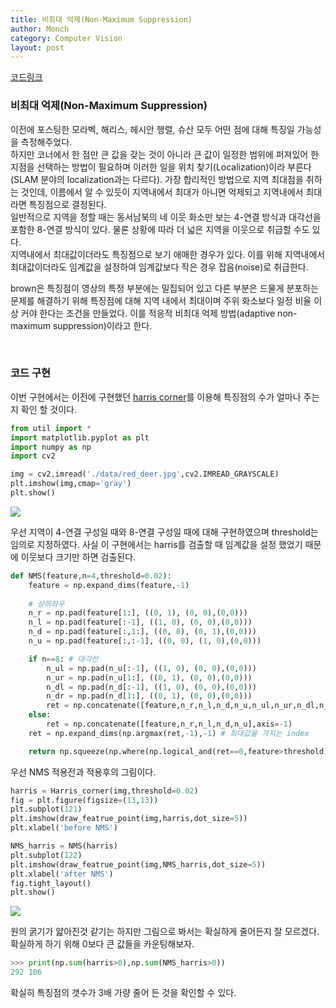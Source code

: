 ```yaml
---
title: 비최대 억제(Non-Maximum Suppression)
author: Monch
category: Computer Vision
layout: post
---
```


[코드링크](https://github.com/Songminkee/computer_vision/blob/master/non_maximum_suppression.ipynb)

<h3>비최대 억제(Non-Maximum Suppression)</h3>

이전에 포스팅한 모라벡, 해리스, 헤시안 행렬, 슈산 모두 어떤 점에 대해 특징일 가능성을 측정해주었다.  
하지만 코너에서 한 점만 큰 값을 갖는 것이 아니라 큰 값이 일정한 범위에 퍼져있어 한 지점을 선택하는 방법이 필요하며 이러한 일을 위치 찾기(Localization)이라 부른다(SLAM 분야의 localization과는 다르다). 가장 합리적인 방법으로 지역 최대점을 취하는 것인데, 이름에서 알 수 있듯이 지역내에서 최대가 아니면 억제되고 지역내에서 최대라면 특징점으로 결정된다.  
일반적으로 지역을 정할 때는 동서남북의 네 이웃 화소만 보는 4-연결 방식과 대각선을 포함한 8-연결 방식이 있다. 물론 상황에 따라 더 넓은 지역을 이웃으로 취급할 수도 있다.  
지역내에서 최대값이더라도 특징점으로 보기 애매한 경우가 있다. 이를 위해 지역내에서 최대값이더라도 임계값을 설정하여 임계값보다 작은 경우 잡음(noise)로 취급한다.



brown은 특징점이 영상의 특정 부분에는 밀집되어 있고 다른 부분은 드물게 분포하는 문제를 해결하기 위해 특징점에 대해 지역 내에서 최대이며 주위 화소보다 일정 비율 이상 커야 한다는 조건을 만들었다. 이를 적응적 비최대 억제 방법(adaptive non-maximum suppression)이라고 한다.

<br>


<h3>코드 구현</h3>

이번 구현에서는 이전에 구현했던 [harris corner](https://github.com/Songminkee/computer_vision/blob/master/harris_corner.ipynb)를 이용해 특징점의 수가 얼마나 주는 지 확인 할 것이다.



```python
from util import *
import matplotlib.pyplot as plt
import numpy as np
import cv2

img = cv2.imread('./data/red_deer.jpg',cv2.IMREAD_GRAYSCALE)
plt.imshow(img,cmap='gray')
plt.show()
```



<img src="{{'assets/picture/nms_1.jpg' | relative_url}}">



우선 지역이 4-연결 구성일 때와 8-연결 구성일 때에 대해 구현하였으며 threshold는 임의로 지정하였다. 사실 이 구현에서는 harris를 검출할 때 임계값을 설정 했었기 때문에 이웃보다 크기만 하면 검출된다.



```python
def NMS(feature,n=4,threshold=0.02):
    feature = np.expand_dims(feature,-1)
    
    # 상하좌우
    n_r = np.pad(feature[1:], ((0, 1), (0, 0),(0,0)))
    n_l = np.pad(feature[:-1], ((1, 0), (0, 0),(0,0)))
    n_d = np.pad(feature[:,1:], ((0, 0), (0, 1),(0,0)))
    n_u = np.pad(feature[:,:-1], ((0, 0), (1, 0),(0,0)))

    if n==8: # 대각선
        n_ul = np.pad(n_u[:-1], ((1, 0), (0, 0),(0,0)))
        n_ur = np.pad(n_u[1:], ((0, 1), (0, 0),(0,0)))
        n_dl = np.pad(n_d[:-1], ((1, 0), (0, 0),(0,0)))
        n_dr = np.pad(n_d[1:], ((0, 1), (0, 0),(0,0)))
        ret = np.concatenate([feature,n_r,n_l,n_d,n_u,n_ul,n_ur,n_dl,n_dr],axis=-1)
    else:
        ret = np.concatenate([feature,n_r,n_l,n_d,n_u],axis=-1)
    ret = np.expand_dims(np.argmax(ret,-1),-1) # 최대값을 가지는 index

    return np.squeeze(np.where(np.logical_and(ret==0,feature>threshold),feature,0)) # ret이 0 이라는 것은 지역보다 크다는 것을 뜻한다.
```



우선 NMS 적용전과 적용후의 그림이다.



```python
harris = Harris_corner(img,threshold=0.02)
fig = plt.figure(figsize=(13,13))
plt.subplot(121)
plt.imshow(draw_featrue_point(img,harris,dot_size=5))
plt.xlabel('before NMS')

NMS_harris = NMS(harris)
plt.subplot(122)
plt.imshow(draw_featrue_point(img,NMS_harris,dot_size=5))
plt.xlabel('after NMS')
fig.tight_layout()
plt.show()
```



<img src="{{'assets/picture/nms_2.jpg' | relative_url}}">



원의 굵기가 얇아진것 같기는 하지만 그림으로 봐서는 확실하게 줄어든지 잘 모르겠다. 확실하게 하기 위해 0보다 큰 값들을 카운팅해보자.



```python
>>> print(np.sum(harris>0),np.sum(NMS_harris>0))
292 106
```



확실히 특징점의 갯수가 3배 가량 줄어 든 것을 확인할 수 있다.
